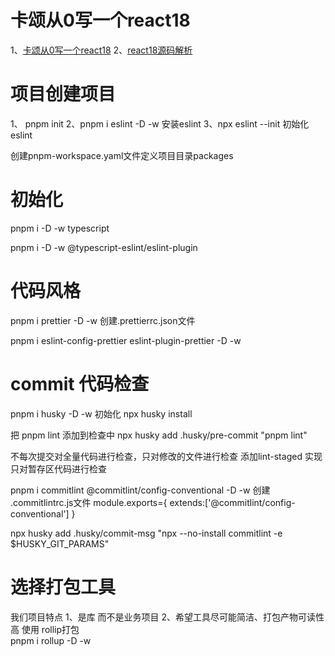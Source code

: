 # 卡颂从0写一个react18


1、[卡颂从0写一个react18](https://github.com/keqingrong/react-18)
2、[react18源码解析](https://github.com/ljianshu/Blog/issues/10)

# 项目创建项目
1、 pnpm init 
2、pnpm i eslint -D -w  安装eslint
3、npx eslint --init  初始化eslint

创建pnpm-workspace.yaml文件定义项目目录packages

# 初始化

pnpm i -D -w typescript

pnpm i -D -w @typescript-eslint/eslint-plugin 
 
# 代码风格

pnpm i prettier -D -w
创建.prettierrc.json文件

pnpm i eslint-config-prettier eslint-plugin-prettier -D -w


# commit 代码检查
 pnpm i husky -D -w
 初始化 npx husky install

把 pnpm lint 添加到检查中
 npx husky add .husky/pre-commit "pnpm lint"

不每次提交对全量代码进行检查，只对修改的文件进行检查
添加lint-staged 实现只对暂存区代码进行检查


pnpm i commitlint @commitlint/config-conventional -D -w
 创建 .commitlintrc.js文件
module.exports={
    extends:['@commitlint/config-conventional']
}

npx husky add .husky/commit-msg "npx --no-install commitlint -e $HUSKY_GIT_PARAMS"


# 选择打包工具
我们项目特点
1、是库 而不是业务项目
2、希望工具尽可能简洁、打包产物可读性高
使用 rollip打包  
pnpm i rollup -D -w







